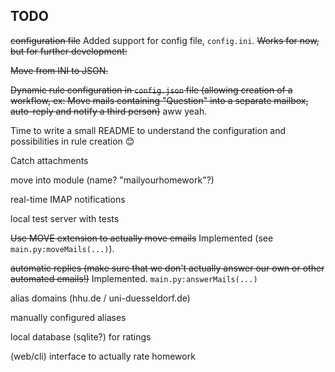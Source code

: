 TODO
----

~~configuration file~~ Added support for config file, `config.ini`. ~~Works for now, but for further development:~~

~~Move from INI to JSON.~~

~~Dynamic rule configuration in `config.json` file (allowing creation of a workflow, ex: Move mails containing "Question" into a separate mailbox, auto-reply and notify a third person)~~ aww yeah.

Time to write a small README to understand the configuration and possibilities in rule creation :blush:

Catch attachments

move into module (name? "mailyourhomework"?)

real-time IMAP notifications

local test server with tests

~~Use MOVE extension to actually move emails~~ Implemented (see `main.py:moveMails(...)`).

~~automatic replies (make sure that we don't actually answer our own or other automated emails!)~~ Implemented. `main.py:answerMails(...)`

alias domains (hhu.de / uni-duesseldorf.de)

manually configured aliases

local database (sqlite?) for ratings

(web/cli) interface to actually rate homework
